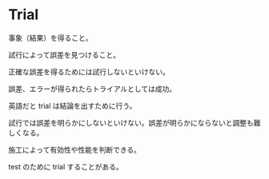 # Trial

事象（結果）を得ること。

試行によって誤差を見つけること。

正確な誤差を得るためには試行しないといけない。

誤差、エラーが得られたらトライアルとしては成功。

英語だと trial は結論を出すために行う。

試行では誤差を明らかにしないといけない。誤差が明らかにならないと調整も難しくなる。

施工によって有効性や性能を判断できる。

test のために trial することがある。

